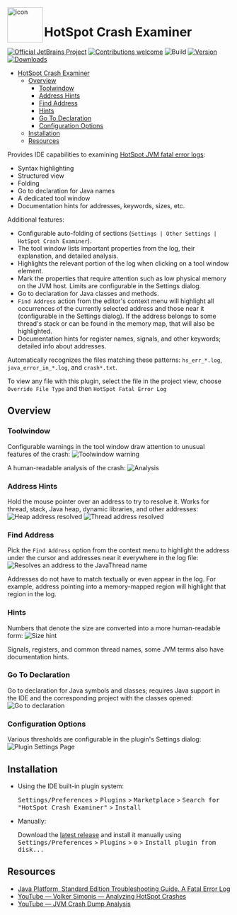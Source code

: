 <img src="src/main/resources/META-INF/pluginIcon.svg" width="80" height="80" alt="icon" align="left"/>

HotSpot Crash Examiner
===

[![Official JetBrains Project][jb-official-svg]][jb-official]
[![Contributions welcome][contributions-welcome-svg]][contributions-welcome]
![Build](https://github.com/JetBrains/HotSpotCrashExaminerPlugin/workflows/Build/badge.svg)
[![Version](https://img.shields.io/jetbrains/plugin/v/24675-hotspot-crash-examiner.svg)](https://plugins.jetbrains.com/plugin/24675-hotspot-crash-examiner)
[![Downloads](https://img.shields.io/jetbrains/plugin/d/24675-hotspot-crash-examiner.svg)](https://plugins.jetbrains.com/plugin/24675-hotspot-crash-examiner)

<!-- TOC -->
* [HotSpot Crash Examiner](#hotspot-crash-examiner)
  * [Overview](#overview)
    * [Toolwindow](#toolwindow)
    * [Address Hints](#address-hints)
    * [Find Address](#find-address)
    * [Hints](#hints)
    * [Go To Declaration](#go-to-declaration)
    * [Configuration Options](#configuration-options)
  * [Installation](#installation)
  * [Resources](#resources)
<!-- TOC -->

<!-- Plugin description -->
Provides IDE capabilities
to examining [HotSpot JVM fatal error logs](https://docs.oracle.com/javase/10/troubleshoot/fatal-error-log.htm):
* Syntax highlighting
* Structured view
* Folding
* Go to declaration for Java names
* A dedicated tool window
* Documentation hints for addresses, keywords, sizes, etc.

Additional features:
* Configurable auto-folding of sections (`Settings | Other Settings | HotSpot Crash Examiner`).
* The tool window lists important properties from the log, their explanation,
  and detailed analysis.
* Highlights the relevant portion of the log when clicking on a tool window element.
* Mark the properties that require attention such as low physical memory on the JVM host.
  Limits are configurable in the Settings dialog.
* Go to declaration for Java classes and methods.
* `Find Address` action from the editor's context menu will highlight all occurrences of the currently selected address
  and those near it (configurable in the Settings dialog).
  If the address belongs to some thread's stack or can be found in the memory map, that will also be highlighted.
* Documentation hints for register names, signals, and other keywords; detailed info about addresses.

Automatically recognizes the files matching these patterns: `hs_err_*.log`, `java_error_in_*.log`, and `crash*.txt`.

To view any file with this plugin, select the file in the project view, choose
`Override File Type` and then `HotSpot Fatal Error Log`
<!-- Plugin description end -->

## Overview

### Toolwindow
Configurable warnings in the tool window draw attention to unusual features of the crash:
![Toolwindow warning](.github/images/toolwindow.png)

A human-readable analysis of the crash:
![Analysis](.github/images/analysis.png)

### Address Hints
Hold the mouse pointer over an address to try to resolve it.
Works for thread, stack, Java heap, dynamic libraries, and other addresses:
![Heap address resolved](.github/images/addr-hints-heap.png)
![Thread address resolved](.github/images/addr-hints-thread.png)

### Find Address
Pick the `Find Address` option from the context menu 
to highlight the address under the cursor and addresses near it everywhere in the log file:
![Resolves an address to the JavaThread name](.github/images/find-address.png)

Addresses do not have to match textually or even appear in the log.
For example, address pointing into a memory-mapped region will highlight that
region in the log.

### Hints
Numbers that denote the size are converted into a more human-readable form: 
![Size hint](.github/images/size-hints.png)

Signals, registers, and common thread names, some JVM terms also have
documentation hints.

### Go To Declaration
Go to declaration for Java symbols and classes;
requires Java support in the IDE and the corresponding project with the classes opened:
![Go to declaration](.github/images/goto-decl.png)

### Configuration Options
Various thresholds are configurable in the plugin's Settings dialog:
![Plugin Settings Page](.github/images/settings.png)

## Installation

- Using the IDE built-in plugin system:
  
  <kbd>Settings/Preferences</kbd> > <kbd>Plugins</kbd> > <kbd>Marketplace</kbd> > <kbd>Search for "HotSpot Crash Examiner"</kbd> >
  <kbd>Install</kbd>
  
- Manually:

  Download the [latest release](https://github.com/JetBrains/HotSpotCrashExaminerPlugin/releases/latest) and install it manually using
  <kbd>Settings/Preferences</kbd> > <kbd>Plugins</kbd> > <kbd>⚙️</kbd> > <kbd>Install plugin from disk...</kbd>

## Resources

* [Java Platform, Standard Edition Troubleshooting Guide. A Fatal Error Log](https://docs.oracle.com/javase/10/troubleshoot/fatal-error-log.htm)
* [YouTube — Volker Simonis — Analyzing HotSpot Crashes](https://www.youtube.com/watch?v=buPX_nj40Tg&t=3078s)
* [YouTube — JVM Crash Dump Analysis](https://www.youtube.com/watch?v=jd6dJa7tSNU)

<!-- Badges -->
[jb-official]: https://github.com/JetBrains#jetbrains-on-github
[jb-official-svg]: https://jb.gg/badges/official.svg

[plugin-repo]: https://github.com/JetBrains/HotSpotCrashExaminerPlugin

[contributions-welcome-svg]: http://img.shields.io/badge/contributions-welcome-brightgreen
[contributions-welcome]: https://github.com/JetBrains/HotSpotCrashExaminerPlugin/blob/master/CONTRIBUTING.md
